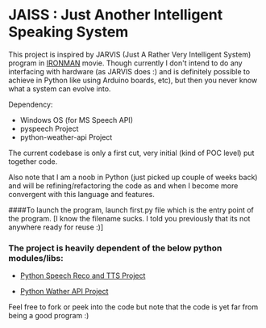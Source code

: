 # JAISS : Just Another Intelligent Speaking System

This project is inspired by JARVIS (Just A Rather Very Intelligent System) program in [IRONMAN](http://bit.ly/sJ4lCc) movie.
Though currently I don't intend to do any interfacing with hardware (as JARVIS does :) and is 
definitely possible to achieve in Python like using Arduino boards, etc), but then you never
know what a system can evolve into.

Dependency:
- Windows OS (for MS Speech API)
- pyspeech Project
- python-weather-api Project

The current codebase is only a first cut, very initial (kind of POC level) put together code.

Also note that I am a noob in Python (just picked up couple of weeks back) and will be refining/refactoring the code
as and when I become more convergent with this language and features.

####To launch the program, launch first.py file which is the entry point of the program. [I know the filename sucks. I told you previously that its not anywhere ready for reuse :)]

### The project is heavily dependent of the below python modules/libs:

* [Python Speech Reco and TTS Project](http://code.google.com/p/pyspeech/)

* [Python Wather API Project](http://code.google.com/p/python-weather-api/)

Feel free to fork or peek into the code but note that the code is yet far from being a good program :)